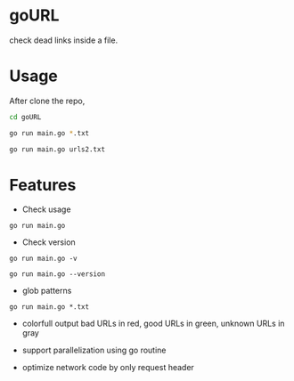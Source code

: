 # goURL

check dead links inside a file.

# Usage

After clone the repo, 

```bash
cd goURL

go run main.go *.txt

go run main.go urls2.txt
```

# Features

- Check usage
 
`go run main.go`

- Check version

`go run main.go -v`

`go run main.go --version`

- glob patterns

`go run main.go *.txt`

- colorfull output
bad URLs in red, good URLs in green, unknown URLs in gray

- support parallelization using go routine

- optimize network code by only request header

